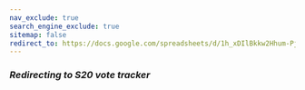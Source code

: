 ```yaml
---
nav_exclude: true
search_engine_exclude: true
sitemap: false
redirect_to: https://docs.google.com/spreadsheets/d/1h_xDIlBkkw2Hhum-PjiWwviNkXRinD_FB0vsmUT3_tA/edit?usp=sharing
---
```


### ***Redirecting to S20 vote tracker***
